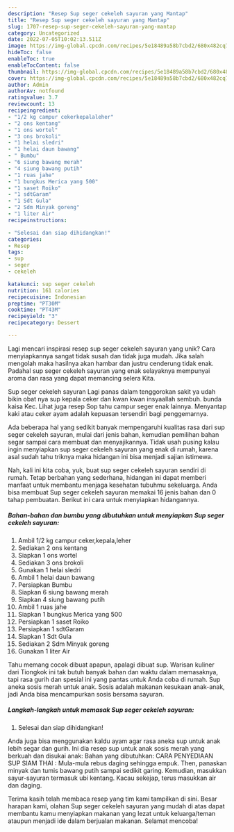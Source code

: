 ```yaml
---
description: "Resep Sup seger cekeleh sayuran yang Mantap"
title: "Resep Sup seger cekeleh sayuran yang Mantap"
slug: 1707-resep-sup-seger-cekeleh-sayuran-yang-mantap
category: Uncategorized
date: 2022-07-05T10:02:13.511Z
image: https://img-global.cpcdn.com/recipes/5e18489a58b7cbd2/680x482cq70/sup-seger-cekeleh-sayuran-foto-resep-utama.jpg
hideToc: false
enableToc: true
enableTocContent: false
thumbnail: https://img-global.cpcdn.com/recipes/5e18489a58b7cbd2/680x482cq70/sup-seger-cekeleh-sayuran-foto-resep-utama.jpg
cover: https://img-global.cpcdn.com/recipes/5e18489a58b7cbd2/680x482cq70/sup-seger-cekeleh-sayuran-foto-resep-utama.jpg
author: Admin
authorAv: notfound
ratingvalue: 3.7
reviewcount: 13
recipeingredient:
- "1/2 kg campur cekerkepalaleher"
- "2 ons kentang"
- "1 ons wortel"
- "3 ons brokoli"
- "1 helai sledri"
- "1 helai daun bawang"
- " Bumbu"
- "6 siung bawang merah"
- "4 siung bawang putih"
- "1 ruas jahe"
- "1 bungkus Merica yang 500"
- "1 saset Roiko"
- "1 sdtGaram"
- "1 Sdt Gula"
- "2 Sdm Minyak goreng"
- "1 liter Air"
recipeinstructions:

- "Selesai dan siap dihidangkan!"
categories:
- Resep
tags:
- sup
- seger
- cekeleh

katakunci: sup seger cekeleh 
nutrition: 161 calories
recipecuisine: Indonesian
preptime: "PT30M"
cooktime: "PT43M"
recipeyield: "3"
recipecategory: Dessert

---
```





Lagi mencari inspirasi resep sup seger cekeleh sayuran yang unik? Cara menyiapkannya sangat tidak susah dan tidak juga mudah. Jika salah mengolah maka hasilnya akan hambar dan justru cenderung tidak enak. Padahal sup seger cekeleh sayuran yang enak selayaknya mempunyai aroma dan rasa yang dapat memancing selera Kita.





Sup seger cekeleh sayuran Lagi panas dalam tenggorokan sakit ya udah bikin obat nya sup kepala ceker dan kwan kwan insyaallah sembuh. bunda kaisa Kec. Lihat juga resep Sop tahu campur seger enak lainnya. Menyantap kaki atau ceker ayam adalah kepuasan tersendiri bagi penggemarnya.

Ada beberapa hal yang sedikit banyak mempengaruhi kualitas rasa dari sup seger cekeleh sayuran, mulai dari jenis bahan, kemudian pemilihan bahan segar sampai cara membuat dan menyajikannya. Tidak usah pusing kalau ingin menyiapkan sup seger cekeleh sayuran yang enak di rumah, karena asal sudah tahu triknya maka hidangan ini bisa menjadi sajian istimewa.






Nah, kali ini kita coba, yuk, buat sup seger cekeleh sayuran sendiri di rumah. Tetap berbahan yang sederhana, hidangan ini dapat memberi manfaat untuk membantu menjaga kesehatan tubuhmu sekeluarga. Anda bisa membuat Sup seger cekeleh sayuran memakai 16 jenis bahan dan 0 tahap pembuatan. Berikut ini cara untuk menyiapkan hidangannya.

<!--inarticleads1-->

##### Bahan-bahan dan bumbu yang dibutuhkan untuk menyiapkan Sup seger cekeleh sayuran:

1. Ambil 1/2 kg campur ceker,kepala,leher
1. Sediakan 2 ons kentang
1. Siapkan 1 ons wortel
1. Sediakan 3 ons brokoli
1. Gunakan 1 helai sledri
1. Ambil 1 helai daun bawang
1. Persiapkan  Bumbu
1. Siapkan 6 siung bawang merah
1. Siapkan 4 siung bawang putih
1. Ambil 1 ruas jahe
1. Siapkan 1 bungkus Merica yang 500
1. Persiapkan 1 saset Roiko
1. Persiapkan 1 sdtGaram
1. Siapkan 1 Sdt Gula
1. Sediakan 2 Sdm Minyak goreng
1. Gunakan 1 liter Air


Tahu memang cocok dibuat apapun, apalagi dibuat sup. Warisan kuliner dari Tiongkok ini tak butuh banyak bahan dan waktu dalam memasaknya, tapi rasa gurih dan spesial ini yang pantas untuk Anda coba di rumah. Sup aneka sosis merah untuk anak. Sosis adalah makanan kesukaan anak-anak, jadi Anda bisa mencampurkan sosis bersama sayuran. 

<!--inarticleads2-->

##### Langkah-langkah untuk memasak Sup seger cekeleh sayuran:


1. Selesai dan siap dihidangkan!

Anda juga bisa menggunakan kaldu ayam agar rasa aneka sup untuk anak lebih segar dan gurih. Ini dia resep sup untuk anak sosis merah yang berkuah dan disukai anak: Bahan yang dibutuhkan: CARA PENYEDIAAN SUP SIAM THAI : Mula-mula rebus daging sehingga empuk. Then, panaskan minyak dan tumis bawang putih sampai sedikit garing. Kemudian, masukkan sayur-sayuran termasuk ubi kentang. Kacau sekejap, terus masukkan air dan daging. 

Terima kasih telah membaca resep yang tim kami tampilkan di sini. Besar harapan kami, olahan Sup seger cekeleh sayuran yang mudah di atas dapat membantu kamu menyiapkan makanan yang lezat untuk keluarga/teman ataupun menjadi ide dalam berjualan makanan. Selamat mencoba!

